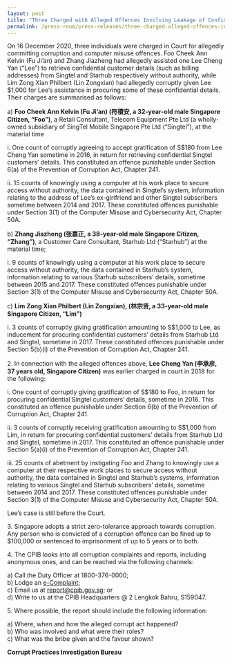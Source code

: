 ```yaml
---
layout: post
title: "Three Charged with Alleged Offences Involving Leakage of Confidential Subscribers’ Information"
permalink: /press-room/press-releases/three-charged-alleged-offences-involving-leakage-confidential-subscribers’/
---
```

On 16 December 2020, three individuals were charged in Court for allegedly committing corruption and computer misuse offences. Foo Cheek Ann Kelvin (Fu Ji’an) and Zhang Jiazheng had allegedly assisted one Lee Cheng Yan (“Lee”) to retrieve confidential customer details (such as billing addresses) from Singtel and Starhub respectively without authority, while Lim Zong Xian Philbert (Lin Zongxian) had allegedly corruptly given Lee $1,000 for Lee’s assistance in procuring some of these confidential details. Their charges are summarised as follows:

a)       **Foo Cheek Ann Kelvin (Fu Ji’an) (符積安, a 32-year-old male Singapore Citizen, “Foo”)**, a Retail Consultant, Telecom Equipment Pte Ltd (a wholly-owned subsidiary of SingTel Mobile Singapore Pte Ltd (“Singtel”), at the material time

i.        One count of corruptly agreeing to accept gratification of S$180 from Lee Cheng Yan sometime in 2016, in return for retrieving confidential Singtel customers’ details. This constituted an offence punishable under Section 6(a) of the Prevention of Corruption Act, Chapter 241.

ii.       15 counts of knowingly using a computer at his work place to secure access without authority, the data contained in Singtel’s system, information relating to the address of Lee’s ex-girlfriend and other Singtel subscribers sometime between 2014 and 2017. These constituted offences punishable under Section 3(1) of the Computer Misuse and Cybersecurity Act, Chapter 50A.

b)       **Zhang Jiazheng (张嘉正, a 38-year-old male Singapore Citizen, “Zhang”)**, a Customer Care Consultant, Starhub Ltd (“Starhub”) at the material time;

i.       9 counts of knowingly using a computer at his work place to secure access without authority, the data contained in Starhub’s system, information relating to various Starhub subscribers’ details, sometime between 2015 and 2017. These constituted offences punishable under Section 3(1) of the Computer Misuse and Cybersecurity Act, Chapter 50A.

c)       **Lim Zong Xian Philbert (Lin Zongxian), (林宗贤, a 33-year-old male Singapore Citizen, “Lim”)**

i.       3 counts of corruptly giving gratification amounting to S$1,000 to Lee, as inducement for procuring confidential customers’ details from Starhub Ltd and Singtel, sometime in 2017. These constituted offences punishable under Section 5(b)(i) of the Prevention of Corruption Act, Chapter 241.

2\.         In connection with the alleged offences above, **Lee Cheng Yan (李承彦, 37 years old, Singapore Citizen)** was earlier charged in court in 2018 for the following:

i.       One count of corruptly giving gratification of S$180 to Foo, in return for procuring confidential Singtel customers’ details, sometime in 2016. This constituted an offence punishable under Section 6(b) of the Prevention of Corruption Act, Chapter 241.

ii.       3 counts of corruptly receiving gratification amounting to S$1,000 from Lim, in return for procuring confidential customers’ details from Starhub Ltd and Singtel, sometime in 2017. This constituted an offence punishable under Section 5(a)(i) of the Prevention of Corruption Act, Chapter 241.

iii.       25 counts of abetment by instigating Foo and Zhang to knowingly use a computer at their respective work places to secure access without authority, the data contained in Singtel and Starhub’s systems, information relating to various Singtel and Starhub subscribers’ details, sometime between 2014 and 2017. These constituted offences punishable under Section 3(1) of the Computer Misuse and Cybersecurity Act, Chapter 50A.

Lee’s case is still before the Court.

3\.         Singapore adopts a strict zero-tolerance approach towards corruption. Any person who is convicted of a corruption offence can be fined up to $100,000 or sentenced to imprisonment of up to 5 years or to both.

4\.         The CPIB looks into all corruption complaints and reports, including anonymous ones, and can be reached via the following channels:

a) Call the Duty Officer at 1800-376-0000;<br />
b) Lodge an [e-Complaint](/e-services/e-complaint-for-corrupt-conduct);<br>
c) Email us at <a class="spamspan" href="mailto:report@cpib.gov.sg">report@cpib.gov.sg</a>; or<br />
d) Write to us at the CPIB Headquarters @ 2 Lengkok Bahru, S159047.

5\.        Where possible, the report should include the following information:

a) Where, when and how the alleged corrupt act happened?<br />
b) Who was involved and what were their roles?<br />
c) What was the bribe given and the favour shown?

**Corrupt Practices Investigation Bureau**
